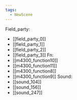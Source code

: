 ```yaml
---
tags:
  - NewScene
---
```

Field_party:
- [[field_party_0]]
- [[field_party_1]]
- [[field_party_2]]
- [[field_party_3]]
Fn:
- [[m4300_function10]]
- [[m4300_function11]]
- [[m4300_function8]]
- [[m4300_function9]]
Sound:
- [[sound_104]]
- [[sound_156]]
- [[sound_247]]

